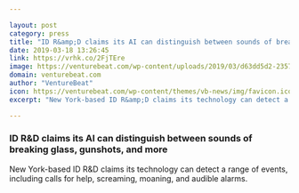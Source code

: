 ```yaml
---

layout: post
category: press
title: "ID R&amp;D claims its AI can distinguish between sounds of breaking glass, gunshots, and more"
date: 2019-03-18 13:26:45
link: https://vrhk.co/2FjTEre
image: https://venturebeat.com/wp-content/uploads/2019/03/d63dd5d2-2357-48c3-a64c-7d9d6cf5dd0c.png?w=1200&strip=all
domain: venturebeat.com
author: "VentureBeat"
icon: https://venturebeat.com/wp-content/themes/vb-news/img/favicon.ico
excerpt: "New York-based ID R&amp;D claims its technology can detect a range of events, including calls for help, screaming, moaning, and audible alarms."

---
```


### ID R&amp;D claims its AI can distinguish between sounds of breaking glass, gunshots, and more

New York-based ID R&amp;D claims its technology can detect a range of events, including calls for help, screaming, moaning, and audible alarms.
